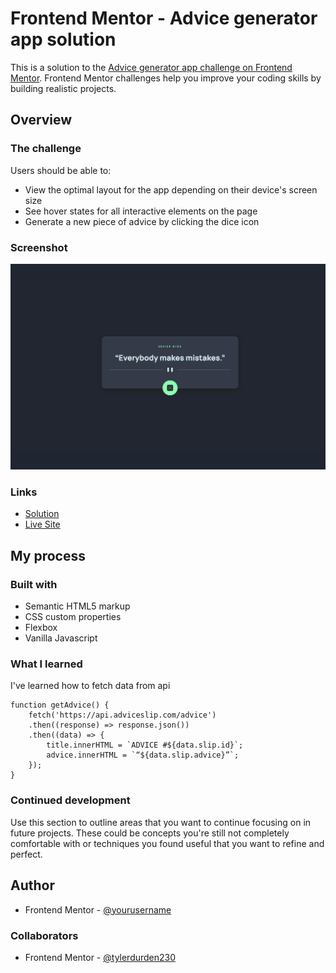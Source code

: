 # Frontend Mentor - Advice generator app solution

This is a solution to the [Advice generator app challenge on Frontend Mentor](https://www.frontendmentor.io/challenges/advice-generator-app-QdUG-13db). Frontend Mentor challenges help you improve your coding skills by building realistic projects.

## Overview

### The challenge

Users should be able to:

- View the optimal layout for the app depending on their device's screen size
- See hover states for all interactive elements on the page
- Generate a new piece of advice by clicking the dice icon

### Screenshot

![](./screenshot.png)

### Links

- [Solution](https://your-solution-url.com)
- [Live Site](https://flamiapp.netlify.app/)

## My process

### Built with

- Semantic HTML5 markup
- CSS custom properties
- Flexbox
- Vanilla Javascript

### What I learned

I've learned how to fetch data from api

```
function getAdvice() {
    fetch('https://api.adviceslip.com/advice')
    .then((response) => response.json())
    .then((data) => {
        title.innerHTML = `ADVICE #${data.slip.id}`;
        advice.innerHTML = `“${data.slip.advice}”`;
    });
}
```

### Continued development

Use this section to outline areas that you want to continue focusing on in future projects. These could be concepts you're still not completely comfortable with or techniques you found useful that you want to refine and perfect.

## Author
- Frontend Mentor - [@yourusername](https://www.frontendmentor.io/profile/yourusername)

### Collaborators
- Frontend Mentor - [@tylerdurden230](https://www.frontendmentor.io/profile/tylerdurden230)
